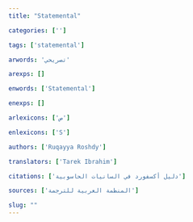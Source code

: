 ```yaml
---
title: "Statemental"

categories: ['']

tags: ['statemental']

arwords: 'تصريحي'

arexps: []

enwords: ['Statemental']

enexps: []

arlexicons: ['ص']

enlexicons: ['S']

authors: ['Ruqayya Roshdy']

translators: ['Tarek Ibrahim']

citations: ['دليل أكسفورد في السانيات الحاسوبية']

sources: ['المنظمة العربية للترجمة']

slug: ""
---
```

